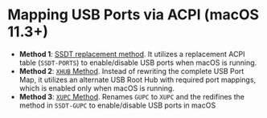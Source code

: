 # Mapping USB Ports via ACPI (macOS 11.3+)

- **Method 1**: [SSDT replacement method](/Content/03_USB_Fixes/ACPI_Mapping_USB_Ports/Replace_SSDT/README.md). It utilizes a replacement ACPI table (`SSDT-PORTS`) to enable/disable USB ports when macOS is running.
- **Method 2**: [`XHUB` Method](/Users/5t33z0/Documents/GitHub/OC-Little-Translated/Content/03_USB_Fixes/ACPI_Mapping_USB_Ports/XHUB_Method/README.md). Instead of rewriting the complete USB Port Map, it utilizes an alternate USB Root Hub with required port mappings, which is enabled only when macOS is running.
- **Method 3**: [`XUPC` Method](/Content/03_USB_Fixes/ACPI_Mapping_USB_Ports/XUPC_Method/README.md). Renames `GUPC` to `XUPC` and the redifines the method in `SSDT-GUPC` to enable/disable USB ports in macOS
